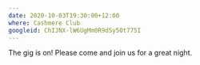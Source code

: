```yaml
---
date: 2020-10-03T19:30:00+12:00
where: Cashmere Club
googleid: ChIJNX-lW6UgMm0R9d5y5Ot775I
---
```

The gig is on! Please come and join us for a great night.